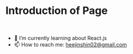 
<h1 align> Introduction of Page </h1> <br>


- 🌱 I’m currently learning about React.js
- 📫 How to reach me: heejinshin02@gmail.com
